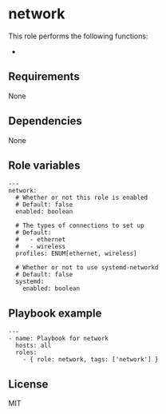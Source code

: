 # network

This role performs the following functions:

- 

## Requirements

None

## Dependencies

None

## Role variables

```
---
network:
  # Whether or not this role is enabled
  # Default: false
  enabled: boolean

  # The types of connections to set up
  # Default:
  #   - ethernet
  #   - wireless
  profiles: ENUM[ethernet, wireless]

  # Whether or not to use systemd-networkd
  # Default: false
  systemd:
    enabled: boolean
```    

## Playbook example

```
---
- name: Playbook for network
  hosts: all
  roles:
    - { role: network, tags: ['network'] }
```

## License

MIT
